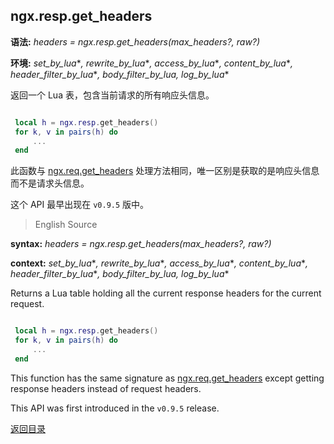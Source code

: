 ngx.resp.get_headers
--------------------
**语法:** *headers = ngx.resp.get_headers(max_headers?, raw?)*

**环境:** *set_by_lua*\**, rewrite_by_lua*\**, access_by_lua*\**, content_by_lua*\**, header_filter_by_lua*\**, body_filter_by_lua, log_by_lua*\*

返回一个 Lua 表，包含当前请求的所有响应头信息。

```lua

 local h = ngx.resp.get_headers()
 for k, v in pairs(h) do
     ...
 end
```

此函数与 [ngx.req.get_headers](#ngxreqget_headers) 处理方法相同，唯一区别是获取的是响应头信息而不是请求头信息。
<!-- TODO 此处 same signature 的翻译需要确认 -->

这个 API 最早出现在 `v0.9.5` 版中。

> English Source

**syntax:** *headers = ngx.resp.get_headers(max_headers?, raw?)*

**context:** *set_by_lua*\**, rewrite_by_lua*\**, access_by_lua*\**, content_by_lua*\**, header_filter_by_lua*\**, body_filter_by_lua, log_by_lua*\*

Returns a Lua table holding all the current response headers for the current request.

```lua

 local h = ngx.resp.get_headers()
 for k, v in pairs(h) do
     ...
 end
```

This function has the same signature as [ngx.req.get_headers](#ngxreqget_headers) except getting response headers instead of request headers.

This API was first introduced in the `v0.9.5` release.

[返回目录](#nginx-api-for-lua)